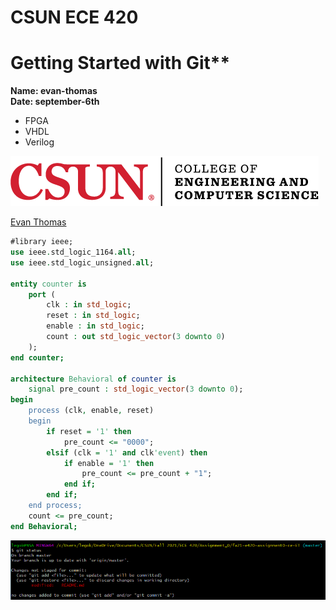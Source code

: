 # CSUN ECE 420  
# Getting Started with Git**  
**Name: evan-thomas**  
**Date: september-6th**  

* FPGA  
* VHDL  
* Verilog  

![CSUN ENG](./img/csun_eng_logo.png)  

[Evan Thomas](https://github.com/ce-ET)  
```VHDL
#library ieee;
use ieee.std_logic_1164.all;
use ieee.std_logic_unsigned.all;

entity counter is
    port (
        clk : in std_logic;
        reset : in std_logic;
        enable : in std_logic;
        count : out std_logic_vector(3 downto 0)
    );
end counter;

architecture Behavioral of counter is
    signal pre_count : std_logic_vector(3 downto 0);
begin
    process (clk, enable, reset)
    begin
        if reset = '1' then
            pre_count <= "0000";
        elsif (clk = '1' and clk'event) then
            if enable = '1' then
                pre_count <= pre_count + "1";
            end if;
        end if;
    end process;
    count <= pre_count;
end Behavioral;
```  
![image](./img/git_stat.png)